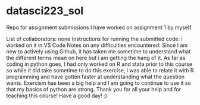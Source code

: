 # datasci223_sol
Repo for assignment submissions
I have worked on assignment 1 by myself 

List of collaborators: none
Instructions for running the submitted code: i worked on it in VS Code 
Notes on any difficulties encountered: Since I am new to actively using Github, it has taken me sometime to understand what the different terms mean on here but i am getting the hang of it. As far as coding in python goes, I had only worked on R and stata prior to this course so while it did take sometime to do this exercise, i was able to relate it with R programming and have gotten faster at understanding what the question wants. Exercism has been a big help and I am going to continue to use it so that my basics of python are strong. Thank you for all your help and for teaching this course! Have a good day! :) 
